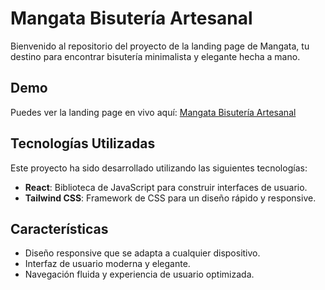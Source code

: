 # Mangata Bisutería Artesanal

Bienvenido al repositorio del proyecto de la landing page de Mangata, tu destino para encontrar bisutería minimalista y elegante hecha a mano.

## Demo

Puedes ver la landing page en vivo aquí: [Mangata Bisutería Artesanal](https://mangata-ec.netlify.app)

## Tecnologías Utilizadas

Este proyecto ha sido desarrollado utilizando las siguientes tecnologías:

- **React**: Biblioteca de JavaScript para construir interfaces de usuario.
- **Tailwind CSS**: Framework de CSS para un diseño rápido y responsive.

## Características

- Diseño responsive que se adapta a cualquier dispositivo.
- Interfaz de usuario moderna y elegante.
- Navegación fluida y experiencia de usuario optimizada.

